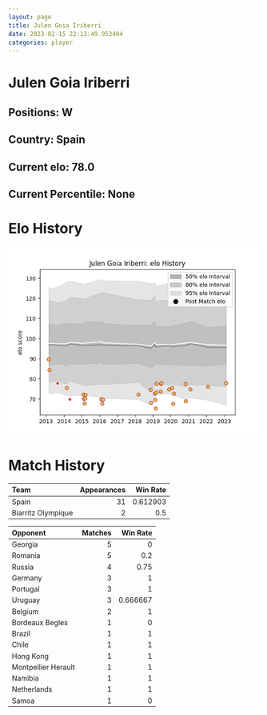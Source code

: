 ```yaml
---  
layout: page  
title: Julen Goia Iriberri  
date: 2023-02-15 22:13:49.953404  
categories: player  
---
```

# Julen Goia Iriberri

## Positions: W

## Country: Spain

## Current elo: 78.0

## Current Percentile: None

# Elo History


![elo history](history_JulenGoiaIriberri.png)
# Match History


| Team               |   Appearances |   Win Rate |
|:-------------------|--------------:|-----------:|
| Spain              |            31 |   0.612903 |
| Biarritz Olympique |             2 |   0.5      |

| Opponent            |   Matches |   Win Rate |
|:--------------------|----------:|-----------:|
| Georgia             |         5 |   0        |
| Romania             |         5 |   0.2      |
| Russia              |         4 |   0.75     |
| Germany             |         3 |   1        |
| Portugal            |         3 |   1        |
| Uruguay             |         3 |   0.666667 |
| Belgium             |         2 |   1        |
| Bordeaux Begles     |         1 |   0        |
| Brazil              |         1 |   1        |
| Chile               |         1 |   1        |
| Hong Kong           |         1 |   1        |
| Montpellier Herault |         1 |   1        |
| Namibia             |         1 |   1        |
| Netherlands         |         1 |   1        |
| Samoa               |         1 |   0        |